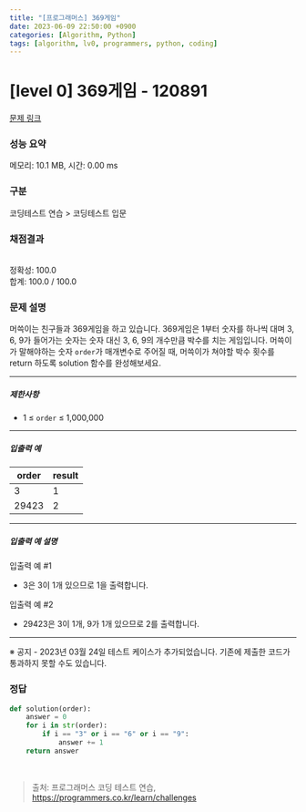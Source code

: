 ```yaml
---
title: "[프로그래머스] 369게임"
date: 2023-06-09 22:50:00 +0900
categories: [Algorithm, Python]
tags: [algorithm, lv0, programmers, python, coding]
---
```


# [level 0] 369게임 - 120891

[문제 링크](https://school.programmers.co.kr/learn/courses/30/lessons/120891)

### 성능 요약

메모리: 10.1 MB, 시간: 0.00 ms

### 구분

코딩테스트 연습 > 코딩테스트 입문

### 채점결과

<br/>정확성: 100.0<br/>합계: 100.0 / 100.0

### 문제 설명

<p>머쓱이는 친구들과 369게임을 하고 있습니다. 369게임은 1부터 숫자를 하나씩 대며 3, 6, 9가 들어가는 숫자는 숫자 대신 3, 6, 9의 개수만큼 박수를 치는 게임입니다. 머쓱이가 말해야하는 숫자 <code>order</code>가 매개변수로 주어질 때, 머쓱이가 쳐야할 박수 횟수를 return 하도록 solution 함수를 완성해보세요.</p>

<hr>

<h5>제한사항</h5>

<ul>
<li>1 ≤ <code>order</code> ≤ 1,000,000</li>
</ul>

<hr>

<h5>입출력 예</h5>

| order | result |
|-------|--------|
| 3     | 1      |
| 29423 | 2      |

<hr>

<h5>입출력 예 설명</h5>

<p>입출력 예 #1</p>

<ul>
<li>3은 3이 1개 있으므로 1을 출력합니다.</li>
</ul>

<p>입출력 예 #2</p>

<ul>
<li>29423은 3이 1개, 9가 1개 있으므로 2를 출력합니다.</li>
</ul>

<hr>

<p>※ 공지 - 2023년 03월 24일 테스트 케이스가 추가되었습니다. 기존에 제출한 코드가 통과하지 못할 수도 있습니다.</p>

### 정답

```python
def solution(order):
    answer = 0
    for i in str(order):
        if i == "3" or i == "6" or i == "9":
            answer += 1
    return answer
```

<br>

> 출처: 프로그래머스 코딩 테스트 연습, https://programmers.co.kr/learn/challenges
